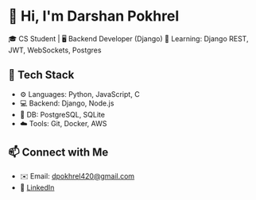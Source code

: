 # 👋 Hi, I'm Darshan Pokhrel
🎓 CS Student | 🖥️ Backend Developer (Django)
🌱 Learning: Django REST, JWT, WebSockets, Postgres

## 🔧 Tech Stack
- ⚙️ Languages: Python, JavaScript, C
- 💻 Backend: Django, Node.js
- 🧠 DB: PostgreSQL, SQLite
- ☁️ Tools: Git, Docker, AWS

## 📫 Connect with Me
- ✉️ Email: dpokhrel420@gmail.com
- 🔗 [LinkedIn](www.linkedin.com/in/darshan-pokhrel-9073a4292)
